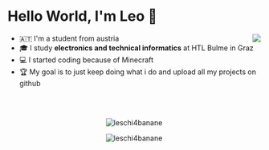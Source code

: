 <h1>Hello World, I'm <b>Leo 👋</b></h1>

<div>
  <img width="px" align="right" src="https://upload.wikimedia.org/wikipedia/commons/3/3f/Totally_not_a_Rickroll_QR_code.png" />

  <ul>
    <li>🇦🇹 I'm a student from austria</li>
    <li>🎓 I study <b>electronics and technical informatics</b> at HTL Bulme in Graz</li>
    <li>💻 I started coding because of Minecraft</li>
    <li>🏆 My goal is to just keep doing what i do and upload all my projects on github</li>
  </ul>
</div>
</br>
</br>

<p align="center"> <img src="https://github-readme-stats.vercel.app/api?username=leschi4banane&show_icons=true&theme=onedark&border_color=3d3d3d&include_all_commits=true&hide_title=true&disable_animations=true" alt="leschi4banane"/></p>

<p align="center"> <img src="https://github-readme-stats.vercel.app/api/top-langs/?username=leschi4banane&layout=compact&theme=onedark&border_color=3d3d3d&disable_animations=true" alt="leschi4banane"/></p>


